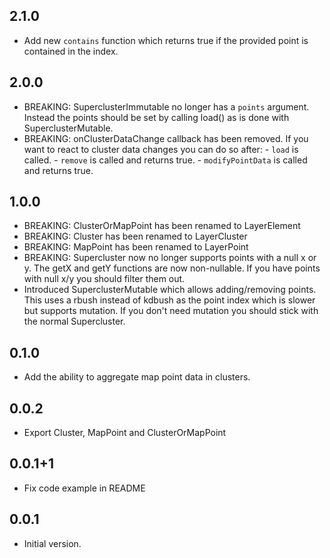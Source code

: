 ## 2.1.0

- Add new `contains` function which returns true if the provided point is
  contained in the index.

## 2.0.0

- BREAKING: SuperclusterImmutable no longer has a `points` argument. Instead the
            points should be set by calling load() as is done with
            SuperclusterMutable.
- BREAKING: onClusterDataChange callback has been removed. If you want to
            react to cluster data changes you can do so after:
              - `load` is called.
              - `remove` is called and returns true.
              - `modifyPointData` is called and returns true.

## 1.0.0

- BREAKING: ClusterOrMapPoint has been renamed to LayerElement
- BREAKING: Cluster has been renamed to LayerCluster
- BREAKING: MapPoint has been renamed to LayerPoint
- BREAKING: Supercluster now no longer supports points with a null x or y. The getX and getY
  functions are now non-nullable. If you have points with null x/y you should filter them out.
- Introduced SuperclusterMutable which allows adding/removing points. This uses a rbush instead of
  kdbush as the point index which is slower but supports mutation. If you don't need mutation you
  should stick with the normal Supercluster.

## 0.1.0

- Add the ability to aggregate map point data in clusters.

## 0.0.2

- Export Cluster, MapPoint and ClusterOrMapPoint

## 0.0.1+1

- Fix code example in README

## 0.0.1

- Initial version.
